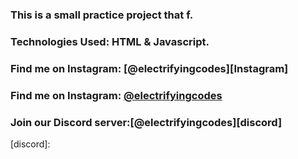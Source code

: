 ### This is a small practice project that f.

### Technologies Used: HTML & Javascript.

### Find me on Instagram: [@electrifyingcodes][Instagram]
### Find me on Instagram: [@electrifyingcodes][Telegram]
### Join our Discord server:[@electrifyingcodes][discord]

[Instgram]: https://www.instagram.com/electrifying_codes
[Telegram]:https://t.me/electrifyingcodes
[discord]: 